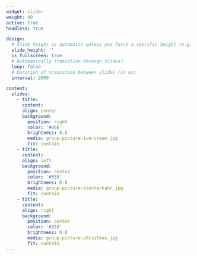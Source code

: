 ```yaml
---
widget: slider
weight: 40
active: true
headless: true

design:
  # Slide height is automatic unless you force a specific height (e.g. '400px')
  slide_height: ''
  is_fullscreen: true
  # Automatically transition through slides?
  loop: false
  # Duration of transition between slides (in ms)
  interval: 2000

content:
  slides:
    - title:
      content:
      align: center
      background:
        position: right
        color: '#666'
        brightness: 0.8
        media: group-picture-ice-cream.jpg
        fit: contain
    - title:
      content:
      align: left
      background:
        position: center
        color: '#555'
        brightness: 0.8
        media: group-picture-stocherkahn.jpg
        fit: contain
    - title:
      content:
      align: right
      background:
        position: center
        color: '#333'
        brightness: 0.8
        media: group-picture-christmas.jpg
        fit: contain
---
```

